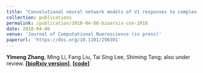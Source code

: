 ```yaml
---
title: "Convolutional neural network models of V1 responses to complex patterns"
collection: publications
permalink: /publication/2018-04-06-bioarxiv-cnn-2018
date: 2018-04-06
venue: 'Journal of Computational Nueroscience (in press)'
paperurl: 'https://doi.org/10.1101/296301'
---
```


**Yimeng Zhang**, Ming Li, Fang Liu, Tai Sing Lee, Shiming Tang; also under review. [**\[bioRxiv version\]**](https://doi.org/10.1101/296301), [**\[code\]**](https://github.com/leelabcnbc/cnn-v1-jcns2018)
